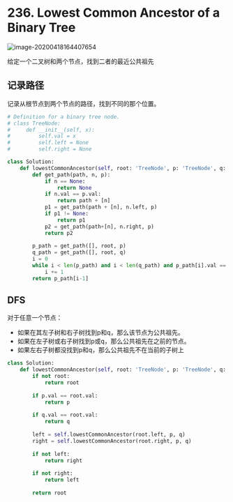# 236. Lowest Common Ancestor of a Binary Tree

![image-20200418164407654](../../../.assert/image-20200418164407654.png)

给定一个二叉树和两个节点，找到二者的最近公共祖先

## 记录路径

记录从根节点到两个节点的路径，找到不同的那个位置。

~~~python
# Definition for a binary tree node.
# class TreeNode:
#     def __init__(self, x):
#         self.val = x
#         self.left = None
#         self.right = None

class Solution:
    def lowestCommonAncestor(self, root: 'TreeNode', p: 'TreeNode', q: 'TreeNode') -> 'TreeNode':
        def get_path(path, n, p):
            if n == None:
                return None
            if n.val == p.val:
                return path + [n]
            p1 = get_path(path + [n], n.left, p)
            if p1 != None:
                return p1
            p2 = get_path(path+[n], n.right, p)
            return p2
        
        p_path = get_path([], root, p)
        q_path = get_path([], root, q)
        i = 0
        while i < len(p_path) and i < len(q_path) and p_path[i].val == q_path[i].val:
            i += 1
        return p_path[i-1]
~~~

## DFS

对于任意一个节点：

- 如果在其左子树和右子树找到p和q，那么该节点为公共祖先。
- 如果在左子树或右子树找到p或q，那么公共祖先在之前的节点。
- 如果左右子树都没找到p和q，那么公共祖先不在当前的子树上

~~~python
class Solution:
    def lowestCommonAncestor(self, root: 'TreeNode', p: 'TreeNode', q: 'TreeNode') -> 'TreeNode':
        if not root:
            return root
        
        if p.val == root.val:
            return p
        
        if q.val == root.val:
            return q
        
        left = self.lowestCommonAncestor(root.left, p, q)
        right = self.lowestCommonAncestor(root.right, p, q)
        
        if not left:
            return right
        
        if not right:
            return left
        
        return root
        
~~~

